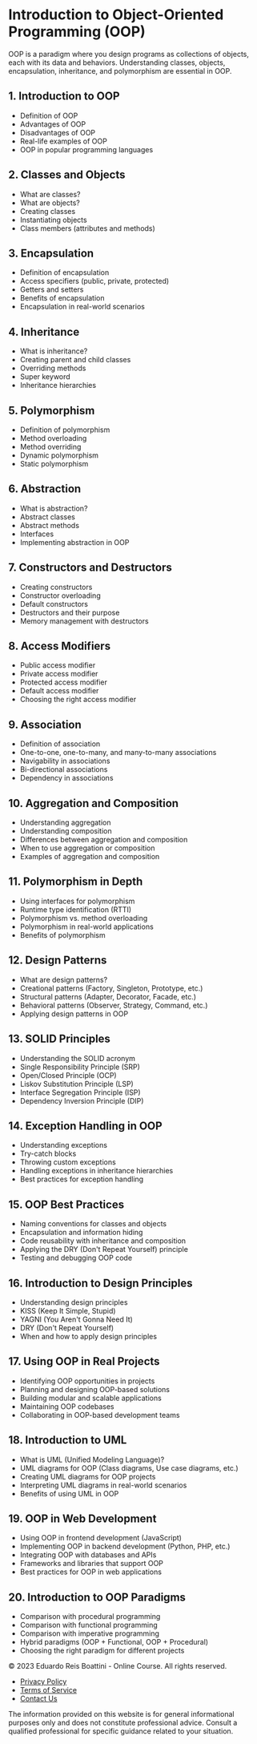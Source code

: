 # Introduction to Object-Oriented Programming (OOP)

OOP is a paradigm where you design programs as collections of objects, each with its data and behaviors. Understanding classes, objects, encapsulation, inheritance, and polymorphism are essential in OOP.

## 1. Introduction to OOP
- Definition of OOP
- Advantages of OOP
- Disadvantages of OOP
- Real-life examples of OOP
- OOP in popular programming languages

## 2. Classes and Objects
- What are classes?
- What are objects?
- Creating classes
- Instantiating objects
- Class members (attributes and methods)

## 3. Encapsulation
- Definition of encapsulation
- Access specifiers (public, private, protected)
- Getters and setters
- Benefits of encapsulation
- Encapsulation in real-world scenarios

## 4. Inheritance
- What is inheritance?
- Creating parent and child classes
- Overriding methods
- Super keyword
- Inheritance hierarchies

## 5. Polymorphism
- Definition of polymorphism
- Method overloading
- Method overriding
- Dynamic polymorphism
- Static polymorphism

## 6. Abstraction
- What is abstraction?
- Abstract classes
- Abstract methods
- Interfaces
- Implementing abstraction in OOP

## 7. Constructors and Destructors
- Creating constructors
- Constructor overloading
- Default constructors
- Destructors and their purpose
- Memory management with destructors

## 8. Access Modifiers
- Public access modifier
- Private access modifier
- Protected access modifier
- Default access modifier
- Choosing the right access modifier

## 9. Association
- Definition of association
- One-to-one, one-to-many, and many-to-many associations
- Navigability in associations
- Bi-directional associations
- Dependency in associations

## 10. Aggregation and Composition
- Understanding aggregation
- Understanding composition
- Differences between aggregation and composition
- When to use aggregation or composition
- Examples of aggregation and composition

<!-- ... Previous code ... -->

## 11. Polymorphism in Depth
- Using interfaces for polymorphism
- Runtime type identification (RTTI)
- Polymorphism vs. method overloading
- Polymorphism in real-world applications
- Benefits of polymorphism

## 12. Design Patterns
- What are design patterns?
- Creational patterns (Factory, Singleton, Prototype, etc.)
- Structural patterns (Adapter, Decorator, Facade, etc.)
- Behavioral patterns (Observer, Strategy, Command, etc.)
- Applying design patterns in OOP

## 13. SOLID Principles
- Understanding the SOLID acronym
- Single Responsibility Principle (SRP)
- Open/Closed Principle (OCP)
- Liskov Substitution Principle (LSP)
- Interface Segregation Principle (ISP)
- Dependency Inversion Principle (DIP)

## 14. Exception Handling in OOP
- Understanding exceptions
- Try-catch blocks
- Throwing custom exceptions
- Handling exceptions in inheritance hierarchies
- Best practices for exception handling

## 15. OOP Best Practices
- Naming conventions for classes and objects
- Encapsulation and information hiding
- Code reusability with inheritance and composition
- Applying the DRY (Don't Repeat Yourself) principle
- Testing and debugging OOP code

## 16. Introduction to Design Principles
- Understanding design principles
- KISS (Keep It Simple, Stupid)
- YAGNI (You Aren't Gonna Need It)
- DRY (Don't Repeat Yourself)
- When and how to apply design principles

## 17. Using OOP in Real Projects
- Identifying OOP opportunities in projects
- Planning and designing OOP-based solutions
- Building modular and scalable applications
- Maintaining OOP codebases
- Collaborating in OOP-based development teams

## 18. Introduction to UML
- What is UML (Unified Modeling Language)?
- UML diagrams for OOP (Class diagrams, Use case diagrams, etc.)
- Creating UML diagrams for OOP projects
- Interpreting UML diagrams in real-world scenarios
- Benefits of using UML in OOP

## 19. OOP in Web Development
- Using OOP in frontend development (JavaScript)
- Implementing OOP in backend development (Python, PHP, etc.)
- Integrating OOP with databases and APIs
- Frameworks and libraries that support OOP
- Best practices for OOP in web applications

## 20. Introduction to OOP Paradigms
- Comparison with procedural programming
- Comparison with functional programming
- Comparison with imperative programming
- Hybrid paradigms (OOP + Functional, OOP + Procedural)
- Choosing the right paradigm for different projects
<footer>
    <div class="footer-container">
        <p>&copy; 2023 Eduardo Reis Boattini - Online Course. All rights reserved.</p>
        <ul class="footer-menu">
            <li><a href="./PrivacyPolicy.md">Privacy Policy</a></li>
            <li><a href="./TermsOfService.md">Terms of Service</a></li>
            <li><a href="mailto:eduardo.reis@unifesp.br">Contact Us</a></li>
        </ul>
    </div>
    <div class="footer-disclaimer">
        <p>The information provided on this website is for general informational purposes only and does not constitute professional advice. Consult a qualified professional for specific guidance related to your situation.</p>
    </div>
</footer>